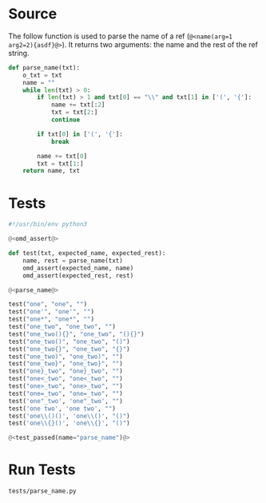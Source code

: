 # Source

The follow function is used to parse the name of a ref (`@<name(arg=1 arg2=2){asdf}@>`). It returns two arguments: the name and the rest of the ref string.

```python {name=parse_name}
def parse_name(txt):
    o_txt = txt
    name = ""
    while len(txt) > 0:
        if len(txt) > 1 and txt[0] == "\\" and txt[1] in ['(', '{']:
            name += txt[:2]
            txt = txt[2:]
            continue

        if txt[0] in ['(', '{']:
            break

        name += txt[0]
        txt = txt[1:]
    return name, txt
```

# Tests

```python {tangle=tests/parse_name.py}
#!/usr/bin/env python3

@<omd_assert@>

def test(txt, expected_name, expected_rest):
    name, rest = parse_name(txt)
    omd_assert(expected_name, name)
    omd_assert(expected_rest, rest)

@<parse_name@>

test("one", "one", "")
test("one'", "one'", "")
test("one*", "one*", "")
test("one_two", "one_two", "")
test("one_two(){}", "one_two", "(){}")
test("one_two()", "one_two", "()")
test("one_two{}", "one_two", "{}")
test("one_two)", "one_two)", "")
test("one_two}", "one_two}", "")
test("one}_two", "one}_two", "")
test("one<_two", "one<_two", "")
test("one>_two", "one>_two", "")
test("one=_two", "one=_two", "")
test('one"_two', 'one"_two', "")
test('one two', 'one two', "")
test('one\\()()', 'one\\()', "()")
test('one\\{}()', 'one\\{}', "()")

@<test_passed(name="parse_name")@>
```

# Run Tests

```bash {name=parse_name_tests menu=true}
tests/parse_name.py
```
